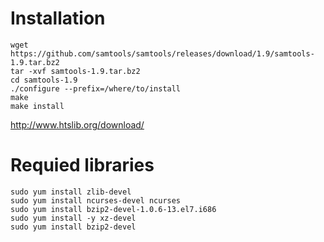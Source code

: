 # Installation

```
wget https://github.com/samtools/samtools/releases/download/1.9/samtools-1.9.tar.bz2
tar -xvf samtools-1.9.tar.bz2
cd samtools-1.9
./configure --prefix=/where/to/install
make
make install
```
<http://www.htslib.org/download/>

# Requied libraries
```
sudo yum install zlib-devel
sudo yum install ncurses-devel ncurses
sudo yum install bzip2-devel-1.0.6-13.el7.i686
sudo yum install -y xz-devel
sudo yum install bzip2-devel
```

